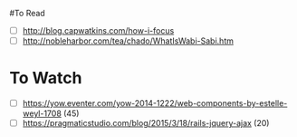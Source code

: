 #To Read

- [ ] http://blog.capwatkins.com/how-i-focus
- [ ] http://nobleharbor.com/tea/chado/WhatIsWabi-Sabi.htm

# To Watch

- [ ] https://yow.eventer.com/yow-2014-1222/web-components-by-estelle-weyl-1708 (45)
- [ ] https://pragmaticstudio.com/blog/2015/3/18/rails-jquery-ajax (20)

